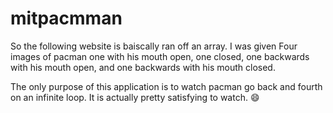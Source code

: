 # mitpacmman

So the following website is baiscally ran off an array.
I was given Four images of pacman one with his mouth open, one closed, one backwards with his mouth open, and one backwards with his mouth closed.

The only purpose of this application is to watch pacman go back and fourth on an infinite loop. It is actually pretty satisfying to watch. 😄
